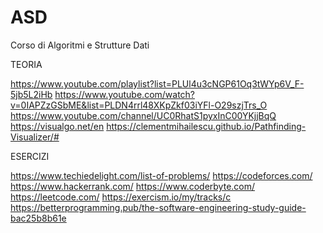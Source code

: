 # ASD
Corso di Algoritmi e Strutture Dati

TEORIA

https://www.youtube.com/playlist?list=PLUl4u3cNGP61Oq3tWYp6V_F-5jb5L2iHb
https://www.youtube.com/watch?v=0IAPZzGSbME&list=PLDN4rrl48XKpZkf03iYFl-O29szjTrs_O
https://www.youtube.com/channel/UC0RhatS1pyxInC00YKjjBqQ
https://visualgo.net/en
https://clementmihailescu.github.io/Pathfinding-Visualizer/#

ESERCIZI

https://www.techiedelight.com/list-of-problems/
https://codeforces.com/
https://www.hackerrank.com/
https://www.coderbyte.com/
https://leetcode.com/
https://exercism.io/my/tracks/c
https://betterprogramming.pub/the-software-engineering-study-guide-bac25b8b61e
